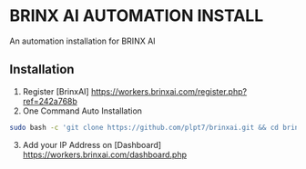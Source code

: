 # BRINX AI AUTOMATION INSTALL

An automation installation for BRINX AI

## Installation

1. Register [BrinxAI] https://workers.brinxai.com/register.php?ref=242a768b
2. One Command Auto Installation
```bash
sudo bash -c 'git clone https://github.com/plpt7/brinxai.git && cd brinxai && chmod ugo+x brinxai.sh && ./brinxai.sh'
```
3. Add your IP Address on [Dashboard] https://workers.brinxai.com/dashboard.php
